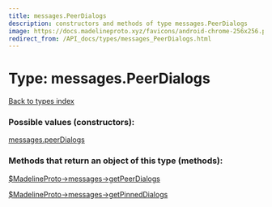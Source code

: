 ```yaml
---
title: messages.PeerDialogs
description: constructors and methods of type messages.PeerDialogs
image: https://docs.madelineproto.xyz/favicons/android-chrome-256x256.png
redirect_from: /API_docs/types/messages_PeerDialogs.html
---
```

# Type: messages.PeerDialogs  
[Back to types index](index.md)



### Possible values (constructors):

[messages.peerDialogs](../constructors/messages.peerDialogs.md)  



### Methods that return an object of this type (methods):

[$MadelineProto->messages->getPeerDialogs](../methods/messages.getPeerDialogs.md)  

[$MadelineProto->messages->getPinnedDialogs](../methods/messages.getPinnedDialogs.md)  



